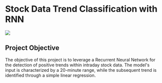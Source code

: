 # Stock Data Trend Classification with RNN

![](https://github.com/artaru/Stock-Data-Classification-with-RNN/blob/main/CreateCircle-ezgif.com-video-to-gif-converter.gif)

## Project Objective
The objective of this project is to leverage a Recurrent Neural Network for the detection of positive trends within intraday stock data. The model's input is characterized by a 20-minute range, while the subsequent trend is identified through a simple linear regression. 


